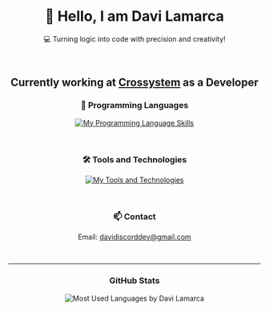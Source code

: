 <h1 align="center">👋 Hello, I am Davi Lamarca</h1>
<p align="center"> 💻 Turning logic into code with precision and creativity! </p><br>
<h2 align="center">Currently working at <a href="https://crosssystem.com.br/" target="_blank">Crossystem</a> as a Developer</h2>
<h3 align="center">🚀 Programming Languages</h3>
<p align="center">
  <a href="https://skillicons.dev" target="_blank">
    <img src="https://skillicons.dev/icons?i=javascript,cs,nodejs,html,css" alt="My Programming Language Skills">
  </a>
</p><br>
<h3 align="center">🛠️ Tools and Technologies</h3>
<p align="center">
  <a href="https://skillicons.dev" target="_blank">
    <img src="https://skillicons.dev/icons?i=linux,vscode,git,github,npm,robloxstudio,replit,react,next" alt="My Tools and Technologies">
  </a>
</p><br>

<h3 align="center">📫 Contact</h3>
<p align="center"> Email: <a href="mailto:davidiscorddev@gmail.com">davidiscorddev@gmail.com</a> </p><br>
<hr>

<h3 align="center">GitHub Stats</h3>
<p align="center">
  <img src="https://github-readme-stats.vercel.app/api/top-langs/?username=DaviLMs&layout=donut-vertical" alt="Most Used Languages by Davi Lamarca">
</p>
